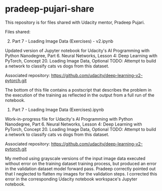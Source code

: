 # pradeep-pujari-share
This repository is for files shared with Udacity mentor, Pradeep Pujari.

Files shared:

2. Part 7 - Loading Image Data (Exercises) - v2.ipynb

Updated version of Jupyter notebook for Udacity's AI Programming with Python Nanodegree, Part 6. Neural Networks, Lesson 4: Deep Learning with PyTorch, Concept 20. Loading Image Data, Optional TODO: Attempt to build a network to classify cats vs dogs from this dataset. 

Associated repository: https://github.com/udacity/deep-learning-v2-pytorch.git

The bottom of this file contains a postscript that describes the problem in the execution of the training as reflected in the output from a full run of the notebook.

1. Part 7 - Loading Image Data (Exercises).ipynb

Work-in-progress file for Udacity's AI Programming with Python Nanodegree, Part 6. Neural Networks, Lesson 4: Deep Learning with PyTorch, Concept 20. Loading Image Data, Optional TODO: Attempt to build a network to classify cats vs dogs from this dataset. 

Associated repository: https://github.com/udacity/deep-learning-v2-pytorch.git

My method using grayscale versions of the input image data executed without error on the training dataset training process, but produced an error in the validation dataset model forward pass. Pradeep correctly pointed out that I neglected to flatten my images for the validation steps. I corrected this error in the corresponding Udacity notebook workspace's Jupyter notebook.

